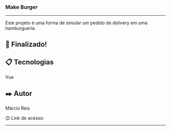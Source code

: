 ### Make Burger

---

Este projeto é uma forma de simular um pedido de delivery em uma hamburgueria.

## 🚀 Finalizado!

## 📋 Tecnologias
Vue

## ✒️ Autor
Márcio Reis

😊 Link de acesso: 

---

